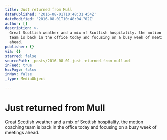```yaml
---
title: Just returned from Mull
datePublished: '2016-08-01T10:48:31.454Z'
dateModified: '2016-08-01T10:48:04.702Z'
author: []
description: >-
  Great Scottish weather and a mix of Scottish hospitality. the motion coaching
  team is back in the office today and focusing on a busy week of meetings
  ahead. 
publisher: {}
via: {}
starred: false
sourcePath: _posts/2016-08-01-just-returned-from-mull.md
inFeed: true
hasPage: false
inNav: false
_type: MediaObject

---
```

# Just returned from Mull

Great Scottish weather and a mix of Scottish hospitality. the motion coaching team is back in the office today and focusing on a busy week of meetings ahead.